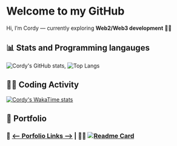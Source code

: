 # Welcome to my GitHub
Hi, I’m Cordy — currently exploring **Web2/Web3 development** 🚀🚀

## 📊 Stats and Programming langauges
![Cordy's GitHub stats](https://cordystackxdata.vercel.app/api?username=cordyStackX&theme=dark), ![Top Langs](https://cordystackxdata.vercel.app/api/top-langs/?username=cordyStackX&layout=compact&theme=dark)

## 👨‍💻 Coding Activity
[![Cordy's WakaTime stats](https://cordystackxdata.vercel.app/api/wakatime?username=cordyStackX)](https://wakatime.com/@cordyStackX)

## 🚀 Portfolio
### 🔗 [<-- Porfolio Links -->](https://cordy-stack-x.vercel.app/) | 👨‍💻 [![Readme Card](https://cordystackxdata.vercel.app/api/pin/?username=cordyStackX?theme=dark&repo=cordyStackX)](https://github.com/cordyStackX/cordyStackX.git)
